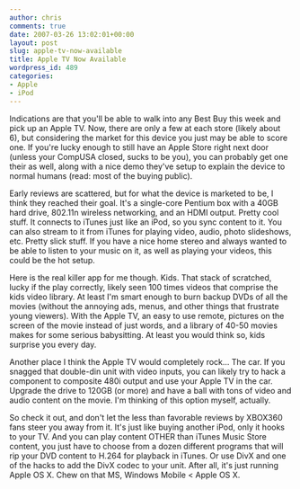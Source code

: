 ```yaml
---
author: chris
comments: true
date: 2007-03-26 13:02:01+00:00
layout: post
slug: apple-tv-now-available
title: Apple TV Now Available
wordpress_id: 489
categories:
- Apple
- iPod
---
```


Indications are that you'll be able to walk into any Best Buy this week and pick up an Apple TV. Now, there are only a few at each store (likely about 6), but considering the market for this device you just may be able to score one. If you're lucky enough to still have an Apple Store right next door (unless your CompUSA closed, sucks to be you), you can probably get one their as well, along with a nice demo they've setup to explain the device to normal humans (read: most of the buying public).

Early reviews are scattered, but for what the device is marketed to be, I think they reached their goal. It's a single-core Pentium box with a 40GB hard drive, 802.11n wireless networking, and an HDMI output. Pretty cool stuff. It connects to iTunes just like an iPod, so you sync content to it. You can also stream to it from iTunes for playing video, audio, photo slideshows, etc. Pretty slick stuff. If you have a nice home stereo and always wanted to be able to listen to your music on it, as well as playing your videos, this could be the hot setup.

Here is the real killer app for me though. Kids. That stack of scratched, lucky if the play correctly, likely seen 100 times videos that comprise the kids video library. At least I'm smart enough to burn backup DVDs of all the movies (without the annoying ads, menus, and other things that frustrate young viewers). With the Apple TV, an easy to use remote, pictures on the screen of the movie instead of just words, and a library of 40-50 movies makes for some serious babysitting. At least you would think so, kids surprise you every day.

Another place I think the Apple TV would completely rock... The car. If you snagged that double-din unit with video inputs, you can likely try to hack a component to composite 480i output and use your Apple TV in the car. Upgrade the drive to 120GB (or more) and have a ball with tons of video and audio content on the movie. I'm thinking of this option myself, actually.

So check it out, and don't let the less than favorable reviews by XBOX360 fans steer you away from it. It's just like buying another iPod, only it hooks to your TV. And you can play content OTHER than iTunes Music Store content, you just have to choose from a dozen different programs that will rip your DVD content to H.264 for playback in iTunes. Or use DivX and one of the hacks to add the DivX codec to your unit. After all, it's just running Apple OS X. Chew on that MS, Windows Mobile < Apple OS X.
